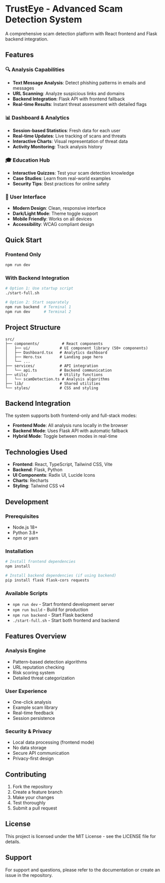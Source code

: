 # TrustEye - Advanced Scam Detection System

A comprehensive scam detection platform with React frontend and Flask backend integration.

## Features

### 🔍 Analysis Capabilities
- **Text Message Analysis**: Detect phishing patterns in emails and messages
- **URL Scanning**: Analyze suspicious links and domains
- **Backend Integration**: Flask API with frontend fallback
- **Real-time Results**: Instant threat assessment with detailed flags

### 📊 Dashboard & Analytics
- **Session-based Statistics**: Fresh data for each user
- **Real-time Updates**: Live tracking of scans and threats
- **Interactive Charts**: Visual representation of threat data
- **Activity Monitoring**: Track analysis history

### 🎓 Education Hub
- **Interactive Quizzes**: Test your scam detection knowledge
- **Case Studies**: Learn from real-world examples
- **Security Tips**: Best practices for online safety

### 🎨 User Interface
- **Modern Design**: Clean, responsive interface
- **Dark/Light Mode**: Theme toggle support
- **Mobile Friendly**: Works on all devices
- **Accessibility**: WCAG compliant design

## Quick Start

### Frontend Only
```bash
npm run dev
```

### With Backend Integration
```bash
# Option 1: Use startup script
./start-full.sh

# Option 2: Start separately
npm run backend  # Terminal 1
npm run dev      # Terminal 2
```

## Project Structure

```
src/
├── components/          # React components
│   ├── ui/             # UI component library (50+ components)
│   ├── Dashboard.tsx   # Analytics dashboard
│   ├── Hero.tsx        # Landing page hero
│   └── ...
├── services/           # API integration
│   └── api.ts          # Backend communication
├── utils/              # Utility functions
│   └── scamDetection.ts # Analysis algorithms
├── lib/                # Shared utilities
└── styles/             # CSS and styling
```

## Backend Integration

The system supports both frontend-only and full-stack modes:

- **Frontend Mode**: All analysis runs locally in the browser
- **Backend Mode**: Uses Flask API with automatic fallback
- **Hybrid Mode**: Toggle between modes in real-time

## Technologies Used

- **Frontend**: React, TypeScript, Tailwind CSS, Vite
- **Backend**: Flask, Python
- **UI Components**: Radix UI, Lucide Icons
- **Charts**: Recharts
- **Styling**: Tailwind CSS v4

## Development

### Prerequisites
- Node.js 18+
- Python 3.8+
- npm or yarn

### Installation
```bash
# Install frontend dependencies
npm install

# Install backend dependencies (if using backend)
pip install flask flask-cors requests
```

### Available Scripts
- `npm run dev` - Start frontend development server
- `npm run build` - Build for production
- `npm run backend` - Start Flask backend
- `./start-full.sh` - Start both frontend and backend

## Features Overview

### Analysis Engine
- Pattern-based detection algorithms
- URL reputation checking
- Risk scoring system
- Detailed threat categorization

### User Experience
- One-click analysis
- Example scam library
- Real-time feedback
- Session persistence

### Security & Privacy
- Local data processing (frontend mode)
- No data storage
- Secure API communication
- Privacy-first design

## Contributing

1. Fork the repository
2. Create a feature branch
3. Make your changes
4. Test thoroughly
5. Submit a pull request

## License

This project is licensed under the MIT License - see the LICENSE file for details.

## Support

For support and questions, please refer to the documentation or create an issue in the repository.
